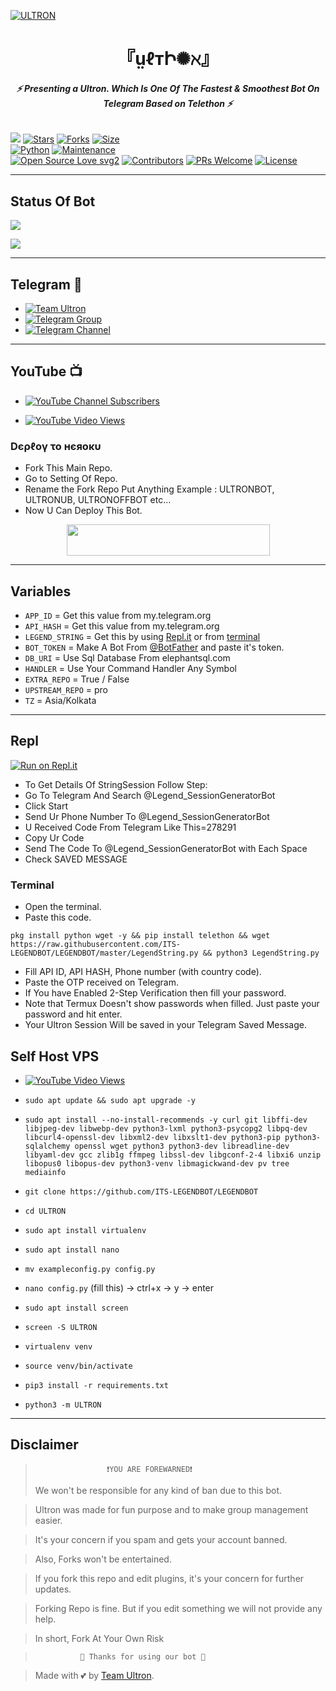 [![ULTRON](https://te.legra.ph/file/0c9d1ff126e731a2c6946.jpg)](https://github.com/TeamUltronBOT/THEULTRON)


<h1 align="center">
<b> 『ṳℓтԻ✺ℵ』 </b>
</h1>

<h6 align="center">
  <b>⚡ Presenting a Ultron. Which Is One Of The Fastest & Smoothest Bot On Telegram Based on Telethon ⚡</b>
</h6>


[![](https://img.shields.io/badge/Ultron-v2.0-blue)](#)
[![Stars](https://img.shields.io/github/stars/TeamUltronBOT/Ultron?style=flat-square&color=yellow)](https://github.com/TeamUltronBOT/Ultron/stargazers)
[![Forks](https://img.shields.io/github/forks/TeamUltronBOT/Ultron?style=flat-square&color=orange)](https://github.com/TeamUltronBOT/Ultron/fork)
[![Size](https://img.shields.io/github/repo-size/TeamUltronBOT/Ultron?style=flat-square&color=green)](https://github.com/TeamUltronBOT/Ultron/)   
[![Python](https://img.shields.io/badge/Python-v3.10.2-blue)](https://www.python.org/)
[![Maintenance](https://img.shields.io/badge/Maintained%3F-yes-green.svg)](https://github.com/TeamUltronBOT/Ultron/graphs/commit-activity)   
[![Open Source Love svg2](https://badges.frapsoft.com/os/v2/open-source.svg?v=103)](https://github.com/TeamUltronBOT/Ultron)
[![Contributors](https://img.shields.io/github/contributors/TeamUltronBOT/Ultron?style=flat-square&color=green)](https://github.com/TeamUltronBOT/Ultron/graphs/contributors)
[![PRs Welcome](https://img.shields.io/badge/PRs-welcome-brightgreen.svg?style=flat-square)](https://makeapullrequest.com)
[![License](https://img.shields.io/badge/License-AGPL-blue)](https://github.com/TeamUltronBOT/Ultron/blob/main/LICENSE)   

------

## Status Of Bot 
<p align="left">
    <a href="https://github.com/TeamUltronBOT/Ultron/network/members"><img src="https://img.shields.io/github/forks/TeamUltronBOT/Ultron?label=Forks&logoColor=Black&style=social"></a><p align="left"><a href="https://github.com/TeamUltronBOT/Ultron/stargazers"><img src="https://img.shields.io/github/stars/TeamUltronBOT/Ultron?logoColor=Blue&style=social"></a><p align="left"><a href="https://github.com/TeamUltronBOT/Ultron"></a><p align="left"><a href="https://github.com/TeamUltronBOT/Ultron?"></a>

------

## Telegram 🏪
- [![Team Ultron](https://img.shields.io/badge/Team-Ultron-brightgreen)](https://t.me/TeamUltronBOT)
- [![Telegram Group](https://img.shields.io/badge/Telegram-Group-brightgreen)](https://t.me/UltronUBSupport)
- [![Telegram Channel](https://img.shields.io/badge/Telegram-Channel-brightgreen)](https://t.me/TheUltronUBOT)

------

## YouTube 📺
- [![YouTube Channel Subscribers](https://img.shields.io/youtube/channel/subscribers/UCvp8PY25PTRhFDZjLv3sVfg?style=social)](https://youtube.com/channel/UCvp8PY25PTRhFDZjLv3sVfg)

- [![YouTube Video Views](https://img.shields.io/youtube/views/CH_KO1wim2o?label=Tutorial+•+Heroku+•&style=social)](https://youtu.be/CH_KO1wim2o)

<h3> Dєρℓογ το нєяοκυ </h3>

- Fork This Main Repo.
- Go to Setting Of Repo.
- Rename the Fork Repo Put Anything Example : ULTRONBOT, ULTRONUB, ULTRONOFFBOT etc...
- Now U Can Deploy This Bot.

<p align="center"><a href="https://heroku.com/deploy?template=https://github.com/TeamUltronBOT/Ultron">
  <img src="https://img.shields.io/badge/Deploy%20To%20Heroku-aqua?style=flat&logo=heroku" width="325" height="50.100" /></a></p>

---------

## Variables

- `APP_ID`  =  Get this value from my.telegram.org
- `API_HASH`  =  Get this value from my.telegram.org
- `LEGEND_STRING`  =  Get this by using [Repl.it](#Repl) or from [terminal](#Terminal)
- `BOT_TOKEN`  =  Make A Bot From [@BotFather](https://t.me/botfather) and paste it's token.
- `DB_URI` = Use Sql Database  From elephantsql.com
- `HANDLER` = Use Your Command Handler Any Symbol
- `EXTRA_REPO` = True / False
- `UPSTREAM_REPO` = pro
- `TZ` = Asia/Kolkata 

------

## Repl

[![Run on Repl.it](https://replit.com/badge/github/TeamUltronBOT/Ultron)](https://replit.com/@fflegend/ULTRON)

- To Get Details Of StringSession Follow Step: 
- Go To Telegram And Search @Legend_SessionGeneratorBot
- Click Start
- Send Ur Phone Number To @Legend_SessionGeneratorBot
- U Received Code From Telegram Like This=278291
- Copy Ur Code
- Send The Code To @Legend_SessionGeneratorBot with Each Space
- Check SAVED MESSAGE

### Terminal
- Open the terminal.
- Paste this code.

`pkg install python wget -y && pip install telethon && wget https://raw.githubusercontent.com/ITS-LEGENDBOT/LEGENDBOT/master/LegendString.py && python3 LegendString.py`
- Fill API ID, API HASH, Phone number (with country code).
- Paste the OTP received on Telegram.
- If You have Enabled 2-Step Verification then fill your password.
- Note that Termux Doesn't show passwords when filled. Just paste your password and hit enter.
- Your Ultron Session Will be saved in your Telegram Saved Message.


## Self Host VPS

- [![YouTube Video Views](https://img.shields.io/youtube/views/DheBIuT1Fmg?label=Tutorial+•+SelfHost+•&style=social)](https://youtu.be/DheBIuT1Fmg)

- `sudo apt update && sudo apt upgrade -y`

- `sudo apt install --no-install-recommends -y curl git libffi-dev libjpeg-dev libwebp-dev python3-lxml python3-psycopg2 libpq-dev libcurl4-openssl-dev libxml2-dev libxslt1-dev python3-pip python3-sqlalchemy openssl wget python3 python3-dev libreadline-dev libyaml-dev gcc zlib1g ffmpeg libssl-dev libgconf-2-4 libxi6 unzip libopus0 libopus-dev python3-venv libmagickwand-dev pv tree mediainfo`

- `git clone https://github.com/ITS-LEGENDBOT/LEGENDBOT` 

- `cd ULTRON`

- `sudo apt install virtualenv`

- `sudo apt install nano`

- `mv exampleconfig.py config.py`

- `nano config.py` (fill this) -> ctrl+x -> y -> enter

- `sudo apt install screen`

- `screen -S ULTRON`

- `virtualenv venv`

- `source venv/bin/activate`

- `pip3 install -r requirements.txt`

- `python3 -m ULTRON`
 
------

## Disclaimer
  
>                     ❗YOU ARE FOREWARNED❗
> We won't be responsible for any kind of ban due to this bot.

> Ultron was made for fun purpose and to make group management easier.

> It's your concern if you spam and gets your account banned.

> Also, Forks won't be entertained.

> If you fork this repo and edit plugins, it's your concern for further updates.

> Forking Repo is fine. But if you edit something we will not provide any help.

> In short, Fork At Your Own Risk    

>               💖 Thanks for using our bot 💖

</details>


> Made with 💕 by [Team Ultron](https://t.me/TeamUltronBOT).    
